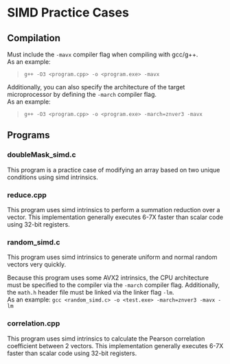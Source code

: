 # SIMD Practice Cases

## Compilation

Must include the `-mavx` compiler flag when compiling with gcc/g++. <br>
As an example: 
> `g++ -O3 <program.cpp> -o <program.exe> -mavx` <br>

Additionally, you can also specify the architecture of the target microprocessor by defining the `-march` compiler flag. <br/>
As an example:
> `g++ -O3 <program.cpp> -o <program.exe> -march=znver3 -mavx` <br>

## Programs

### doubleMask_simd.c

This program is a practice case of modifying an array based on two unique conditions using simd intrinsics. 

### reduce.cpp

This program uses simd intrinsics to perform a summation reduction over a vector. This implementation generally executes 6-7X faster than scalar code using 32-bit registers.

### random_simd.c

This program uses simd intrinsics to generate uniform and normal random vectors very quickly. 

Because this program uses some AVX2 intrinsics, the CPU architecture must be specified to the compiler via the `-march` compiler flag. Additionally, the `math.h` header file must be linked via the linker flag `-lm`. <br/>
As an example: `gcc <random_simd.c> -o <test.exe> -march=znver3 -mavx -lm`

### correlation.cpp

This program uses simd intrinsics to calculate the Pearson correlation coefficient between 2 vectors. This implementation generally executes 6-7X faster than scalar code using 32-bit registers.

